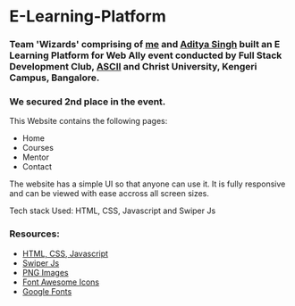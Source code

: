 <h1>E-Learning-Platform</h1>

<h3>Team 'Wizards' comprising of <a href="https://www.linkedin.com/in/satyajeet-ghosh-4b46481ba" target="_blank">me</a> and <a href="https://www.linkedin.com/in/aditya-singh-169387237/" target="_blank">Aditya Singh</a> built an E Learning Platform for Web Ally event conducted by Full Stack Development Club, <a href="https://www.linkedin.com/company/ascii-cse/" target="_blank">ASCII</a> and Christ University, Kengeri Campus, Bangalore.</h3>

<h3>We secured 2nd place in the event.</h3>

<p>This Website contains the following pages:</p>
<ul>
<li>Home</li>
<li>Courses</li>
<li>Mentor</li>
<li>Contact</li>
</ul>

<p>The website has a simple UI so that anyone can use it. It is fully responsive and can be viewed with ease accross all screen sizes.</p>

<p>Tech stack Used: HTML, CSS, Javascript and Swiper Js</p>
<h3>Resources:</h3>
<ul>
<li><a href="https://www.w3schools.com/">HTML, CSS, Javascript</a></li>
<li><a href="https://swiperjs.com/">Swiper Js</a></li>
<li><a href="https://www.pngegg.com/">PNG Images</a></li>
<li><a href="https://fontawesome.com/">Font Awesome Icons</a></li>
<li><a href="https://fonts.google.com/">Google Fonts</a></li>
</ul>

